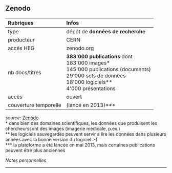 ## Zenodo

| Rubriques | Infos |
| :-------- | :---- |
| type | dépôt de **données de recherche** |
| producteur | CERN |
| accès HEG | zenodo.org |
| nb docs/titres | **383'000 publications** dont <br/>183'000 images\* <br/>145'000 publications (documents) <br/>29'000 sets de données <br/>18'000 logiciels\** <br/> 4'000 présentations |
| accès | ouvert |
| couverture temporelle | (lancé en 2013)\*** |

*source*: [Zenodo](https://zenodo.org/search)   
\* dans bien des domaines scientifiques, les données que produisent les chercheurssont des images (imagerie médicale, p.ex.)   
\** les logiciels sauvegardés peuvent servir à lire les données dans plusieurs années avec la bonne version du logiciel :-)   
\*** la plateforme a été lancée en mai 2013, mais certaines publications peuvent être plus anciennes    

*Notes personnelles*

---

